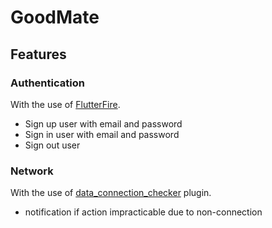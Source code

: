 # GoodMate

## Features
### Authentication
With the use of [FlutterFire](https://firebase.flutter.dev/).
- Sign up user with email and password
- Sign in user with email and password
- Sign out user

### Network
With the use of [data_connection_checker](https://pub.dev/packages/data_connection_checker) plugin.
- notification if action impracticable due to non-connection
